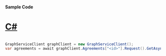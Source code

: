 #### Sample Code
# [C#](#tab/Csharp)

```C#

GraphServiceClient graphClient = new GraphServiceClient();
var agreements = await graphClient.Agreements["<id>"].Request().GetAsync();

```